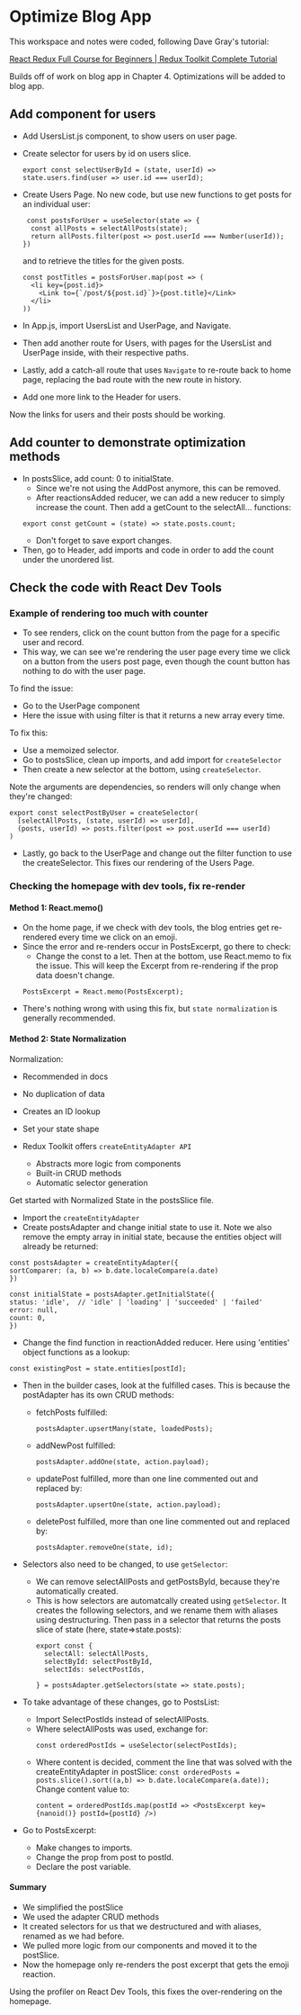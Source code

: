 # Optimize Blog App

This workspace and notes were coded, following Dave Gray's tutorial:

[React Redux Full Course for Beginners | Redux Toolkit Complete Tutorial](https://www.youtube.com/watch?v=NqzdVN2tyvQ)

Builds off of work on blog app in Chapter 4.
Optimizations will be added to blog app.

## Add component for users

- Add UsersList.js component, to show users on user page.
- Create selector for users by id on users slice.
  ```
  export const selectUserById = (state, userId) => state.users.find(user => user.id === userId);
  ```
- Create Users Page. No new code, but use new functions to get posts for an individual user:

  ```
   const postsForUser = useSelector(state => {
    const allPosts = selectAllPosts(state);
    return allPosts.filter(post => post.userId === Number(userId));
  })
  ```

  and to retrieve the titles for the given posts.

  ```
  const postTitles = postsForUser.map(post => (
    <li key={post.id}>
      <Link to={`/post/${post.id}`}>{post.title}</Link>
    </li>
  ))

- In App.js, import UsersList and UserPage, and Navigate. 
- Then add another route for Users, with pages for the UsersList and UserPage inside, with their respective paths.
- Lastly, add a catch-all route that uses `Navigate` to re-route back to home page, replacing the bad route with the new route in history.
- Add one more link to the Header for users.

Now the links for users and their posts should be working.

## Add counter to demonstrate optimization methods

- In postsSlice, add count: 0 to initialState.
  - Since we're not using the AddPost anymore, this can be removed.
  - After reactionsAdded reducer, we can add a new reducer to simply increase the count. Then add a getCount to the selectAll... functions:
  ```
  export const getCount = (state) => state.posts.count; 
  ```
  - Don't forget to save export changes.
- Then, go to Header, add imports and code in order to add the count under the unordered list.

## Check the code with React Dev Tools

### Example of rendering too much with counter

- To see renders, click on the count button from the page for a specific user and record.
- This way, we can see we're rendering the user page every time we click on a button from the users post page, even though the count button has nothing to do with the user page.

To find the issue:
  - Go to the UserPage component
  - Here the issue with using filter is that it returns a new array every time.

To fix this:
  - Use a memoized selector. 
  - Go to postsSlice, clean up imports, and add import for `createSelector`
  - Then create a new selector at the bottom, using `createSelector`. 
  
  Note the arguments are dependencies, so renders will only change when they're changed:
  ```
  export const selectPostByUser = createSelector(
    [selectAllPosts, (state, userId) => userId],
    (posts, userId) => posts.filter(post => post.userId === userId)
  )
  ```
  - Lastly, go back to the UserPage and change out the filter function to use the createSelector.
  This fixes our rendering of the Users Page.

### Checking the homepage with dev tools, fix re-render

#### Method 1: React.memo()

- On the home page, if we check with dev tools, the blog entries get re-rendered every time we click on an emoji.
- Since the error and re-renders occur in PostsExcerpt, go there to check:
  - Change the const to a let. Then at the bottom, use React.memo to fix the issue. This will keep the Excerpt from re-rendering if the prop data doesn't change.
  ```
  PostsExcerpt = React.memo(PostsExcerpt);
  ```
- There's nothing wrong with using this fix, but `state normalization` is generally recommended.

#### Method 2: State Normalization

Normalization:
  - Recommended in docs
  - No duplication of data
  - Creates an ID lookup

- Set your state shape
- Redux Toolkit offers `createEntityAdapter API`
  - Abstracts more logic from components
  - Built-in CRUD methods
  - Automatic selector generation

Get started with Normalized State in the postsSlice file.
  - Import the `createEntityAdapter`
  - Create postsAdapter and change initial state to use it. Note we also remove the empty array in initial state, because the entities object will already be returned:
  ```
  const postsAdapter = createEntityAdapter({
  sortComparer: (a, b) => b.date.localeCompare(a.date)
  })
  
  const initialState = postsAdapter.getInitialState({
  status: 'idle',  // 'idle' | 'loading' | 'succeeded' | 'failed'
  error: null,
  count: 0,
  }) 
  ```
  - Change the find function in reactionAdded reducer. Here using 'entities' object functions as a lookup:
  ```
  const existingPost = state.entities[postId];
  ```
  - Then in the builder cases, look at the fulfilled cases. This is because the postAdapter has its own CRUD methods:
    - fetchPosts fulfilled: 
      ```
      postsAdapter.upsertMany(state, loadedPosts);
      ```
    - addNewPost fulfilled:
      ```
      postsAdapter.addOne(state, action.payload);
      ```
    - updatePost fulfilled, more than one line commented out and replaced by:
      ```
      postsAdapter.upsertOne(state, action.payload);
      ```
    - deletePost fulfilled, more than one line commented out and replaced by:
      ```
      postsAdapter.removeOne(state, id);
      ```
  - Selectors also need to be changed, to use `getSelector`:
    - We can remove selectAllPosts and getPostsById, because they're automatically created.
    - This is how selectors are automatcally created using `getSelector`. It creates the following selectors, and we rename them with aliases using destructuring. Then pass in a selector that returns the posts slice of state (here, state=>state.posts):
      ```
      export const {
        selectAll: selectAllPosts,
        selectById: selectPostById,
        selectIds: selectPostIds,
        
      } = postsAdapter.getSelectors(state => state.posts);
      ```

- To take advantage of these changes, go to PostsList:
  - Import SelectPostIds instead of selectAllPosts.
  - Where selectAllPosts was used, exchange for:
    ```
    const orderedPostIds = useSelector(selectPostIds);
    ```
  - Where content is decided, comment the line that was solved with the createEntityAdapter in postSlice:
    `const orderedPosts = posts.slice().sort((a,b) => b.date.localeCompare(a.date));`
    Change content value to:
    ```
    content = orderedPostIds.map(postId => <PostsExcerpt key={nanoid()} postId={postId} />)
    ```
- Go to PostsExcerpt:
  - Make changes to imports.
  - Change the prop from post to postId.
  - Declare the post variable.

#### Summary

- We simplified the postSlice 
- We used the adapter CRUD methods
- It created selectors for us that we destructured and with aliases, renamed as we had before.
- We pulled more logic from our components and moved it to the postSlice.
- Now the homepage only re-renders the post excerpt that gets the emoji reaction.

Using the profiler on React Dev Tools, this fixes the over-rendering on the homepage.